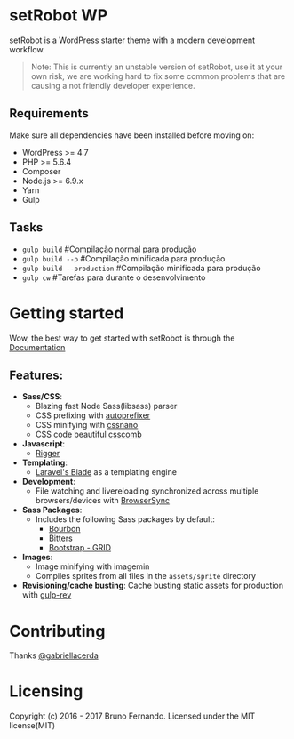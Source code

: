 # setRobot WP
setRobot is a WordPress starter theme with a modern development workflow.
> Note: This is currently an unstable version of setRobot, use it at your own risk, we are working hard to fix some common problems that are causing a not friendly developer experience.

## Requirements
Make sure all dependencies have been installed before moving on:

* WordPress >= 4.7
* PHP >= 5.6.4
* Composer
* Node.js >= 6.9.x
* Yarn
* Gulp

## Tasks
* `gulp build` #Compilação normal para produção
* `gulp build --p` #Compilação minificada para produção
* `gulp build --production` #Compilação minificada para produção
* `gulp cw` #Tarefas para durante o desenvolvimento

# Getting started
Wow, the best way to get started with setRobot is through the [Documentation](https://github.com/3runoDesign/setRobot/wiki)

## Features:
* **Sass/CSS**:
  * Blazing fast Node Sass(libsass) parser
  * CSS prefixing with [autoprefixer](https://github.com/postcss/autoprefixer)
  * CSS minifying with [cssnano](http://cssnano.co/)
  * CSS code beautiful [csscomb](http://csscomb.com/)
* **Javascript**:
  * [Rigger](https://github.com/kuzyk/gulp-rigger)
* **Templating**:
  * [Laravel's Blade](https://laravel.com/docs/5.3/blade) as a templating engine
* **Development**:
  * File watching and livereloading synchronized across multiple browsers/devices with [BrowserSync](https://www.browsersync.io/)
* **Sass Packages**:
  * Includes the following Sass packages by default:
    * [Bourbon]( http://bourbon.io/ )
    * [Bitters](http://bitters.bourbon.io/)
    * [Bootstrap - GRID]( https://github.com/jojoee/bootstrap-sass-grid )
* **Images**:
  * Image minifying with imagemin
  * Compiles sprites from all files in the `assets/sprite` directory
* **Revisioning/cache busting**:
  Cache busting static assets for production with [gulp-rev](https://github.com/sindresorhus/gulp-rev)

# Contributing
Thanks [@gabriellacerda](https://github.com/gabriellacerda)

# Licensing
Copyright (c) 2016 - 2017 Bruno Fernando. Licensed under the MIT license(MIT)
